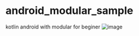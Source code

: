 # android_modular_sample
kotlin android with modular for beginer
![image](https://user-images.githubusercontent.com/28746063/179315945-4e014319-15d8-46ee-91ae-dd69b64a0974.png)
